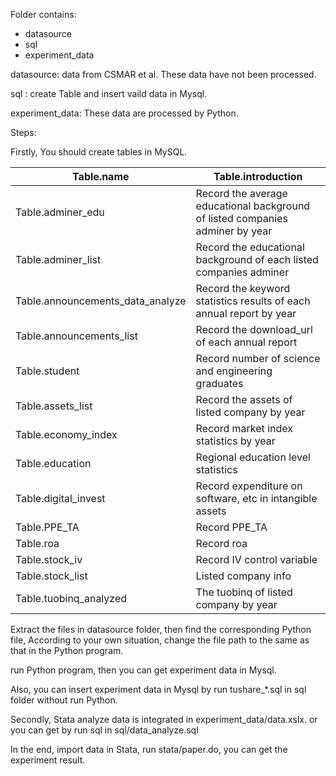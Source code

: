 Folder contains:
* datasource
* sql
* experiment_data

datasource: data from CSMAR et al. These data have not been processed.

sql : create Table and insert vaild data in Mysql.

experiment_data: These data are processed by Python. 


Steps:

Firstly, You should create tables in MySQL.

| Table.name | Table.introduction |
| --- | --- |
| Table.adminer_edu | Record the average educational background of listed companies adminer by year|
| Table.adminer_list | Record the educational background of each listed companies adminer |
| Table.announcements_data_analyze  | Record the keyword statistics results of each annual report by year|
| Table.announcements_list | Record the download_url of each annual report |
| Table.student | Record number of science and engineering graduates |
| Table.assets_list | Record the assets of listed company by year |
| Table.economy_index | Record market index statistics by year |
| Table.education | Regional education level statistics |
| Table.digital_invest | Record expenditure on software, etc in intangible assets |
| Table.PPE_TA |  Record PPE_TA |
| Table.roa | Record roa |
| Table.stock_iv | Record IV control variable |
| Table.stock_list | Listed company info |
| Table.tuobinq_analyzed | The tuobinq of listed company by year |

Extract the files in datasource folder, then find the corresponding Python file, According to your own situation, change the file path to the same as that in the Python program.

run Python program, then you can get experiment data in Mysql.

Also, you can insert experiment data in Mysql by run tushare_*.sql in sql folder without run Python.

Secondly, Stata analyze data is integrated in experiment_data/data.xslx. or you can get by run sql in sql/data_analyze.sql

In the end, import data in Stata, run stata/paper.do, you can get the experiment result.